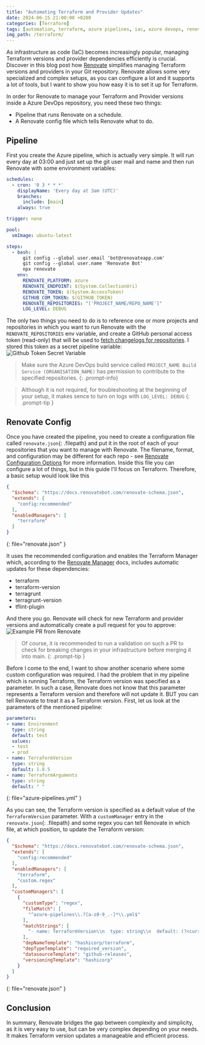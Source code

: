 ```yaml
---
title: "Automating Terraform and Provider Updates"
date: 2024-06-15 21:00:00 +0200 
categories: [Terraform]
tags: [automation, terraform, azure pipelines, iac, azure devops, renovate]
img_path: /terraform/
---
```


As infrastructure as code (IaC) becomes increasingly popular, managing Terraform versions and provider dependencies efficiently is crucial. Discover in this blog post how [Renovate](https://docs.renovatebot.com/) simplifies managing Terraform versions and providers in your Git repository. Renovate allows some very specialized and complex setups, as you can configure a lot and it supports a lot of tools, but I want to show you how easy it is to set it up for Terraform.

In order for Renovate to manage your Terraform and Provider versions inside a Azure DevOps repository, you need these two things:
- Pipeline that runs Renovate on a schedule.
- A Renovate config file which tells Renovate what to do.

## Pipeline

First you create the Azure pipeline, which is actually very simple. It will run every day at 03:00 and just set up the git user mail and name and then run Renovate with some environment variables:

```yaml
schedules:
  - cron: '0 3 * * *'
    displayName: 'Every day at 3am (UTC)'
    branches:
      include: [main]
    always: true

trigger: none

pool:
  vmImage: ubuntu-latest

steps:
  - bash: |
      git config --global user.email 'bot@renovateapp.com'
      git config --global user.name 'Renovate Bot'
      npx renovate
    env:
      RENOVATE_PLATFORM: azure
      RENOVATE_ENDPOINT: $(System.CollectionUri)
      RENOVATE_TOKEN: $(System.AccessToken)
      GITHUB_COM_TOKEN: $(GITHUB_TOKEN)
      RENOVATE_REPOSITORIES: "['PROJECT_NAME/REPO_NAME']"
      LOG_LEVEL: DEBUG
```

The only two things you need to do is to reference one or more projects and repositories in which you want to run Renovate with the `RENOVATE_REPOSITORIES` env variable, and create a GitHub personal access token (read-only) that will be used to [fetch changelogs for repositories](https://docs.renovatebot.com/getting-started/running/#githubcom-token-for-changelogs). 
I stored this token as a secret pipeline variable:
![Github Token Secret Variable](renovate_github_token.png)

> Make sure the Azure DevOps build service called `PROJECT_NAME Build Service (ORGANISATION_NAME)` has permission to contribute to the specified repositories.
{: .prompt-info}

> Although it is not required, for troubleshooting at the beginning of your setup, it makes sence to turn on logs with `LOG_LEVEL: DEBUG`
{: .prompt-tip }

## Renovate Config

Once you have created the pipeline, you need to create a configuration file called `renovate.json`{: .filepath} and put it in the root of each of your repositories that you want to manage with Renovate. The filename, format, and configuration may be different for each repo - see [Renovate Configuration Options](https://docs.renovatebot.com/configuration-options/) for more information. Inside this file you can configure a lot of things, but in this guide I'll focus on Terraform. Therefore, a basic setup would look like this
```json
{
  "$schema": "https://docs.renovatebot.com/renovate-schema.json",
  "extends": [
    "config:recommended"
  ],
  "enabledManagers": [
    "terraform"
  ]  
}
```
{: file="renovate.json" }

It uses the recommended configuration and enables the Terraform Manager which, according to the [Renovate Manager](https://docs.renovatebot.com/modules/manager/) docs, includes automatic updates for these dependencies:
- terraform
- terraform-version
- terragrunt
- terragrunt-version
- tflint-plugin

And there you go. Renovate will check for new Terraform and provider versions and automatically create a pull request for you to approve:
![Example PR from Renovate](renovate_pr.png)

> Of course, it is recommended to run a validation on such a PR to check for breaking changes in your infrastructure before merging it into main.
{: .prompt-tip }

Before I come to the end, I want to show another scenario where some custom configuration was required. I had the problem that in my pipeline which is running Terraform, the Terraform version was specified as a parameter. In such a case, Renovate does not know that this parameter represents a Terraform version and therefore will not update it. BUT you can tell Renovate to treat it as a Terraform version. First, let us look at the parameters of the mentioned pipeline:
```yaml
parameters:
- name: Environment
  type: string
  default: test
  values:
  - test
  - prod
- name: TerraformVersion
  type: string
  default: 1.8.5
- name: TerraformArguments
  type: string
  default: " "
```
{: file="azure-pipelines.yml" }

As you can see, the Terraform version is specified as a default value of the `TerraformVersion` parameter. With a `customManager` entry in the `renovate.json`{: .filepath} and some regex you can tell Renovate in which file, at which position, to update the Terraform version:
```json
{
  "$schema": "https://docs.renovatebot.com/renovate-schema.json",
  "extends": [
    "config:recommended"
  ],
  "enabledManagers": [
    "terraform",
    "custom.regex"
  ],
  "customManagers": [
    {
      "customType": "regex",
      "fileMatch": [
        "^azure-pipelines\\.?[a-z0-9_.-]*\\.yml$"
      ],
      "matchStrings": [
        "- name: TerraformVersion\\n  type: string\\n  default: (?<currentValue>.*)"
      ],
      "depNameTemplate": "hashicorp/terraform",
      "depTypeTemplate": "required_version",
      "datasourceTemplate": "github-releases",
      "versioningTemplate": "hashicorp"
    }
  ]
}
```
{: file="renovate.json" }

## Conclusion
In summary, Renovate bridges the gap between complexity and simplicity, as it is very easy to use, but can be very complex depending on your needs. It makes Terraform version updates a manageable and efficient process.